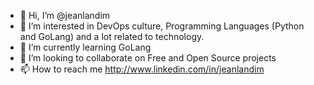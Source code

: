 - 👋 Hi, I’m @jeanlandim
- 👀 I’m interested in DevOps culture, Programming Languages (Python and GoLang) and a lot related to technology.
- 🌱 I’m currently learning GoLang
- 💞️ I’m looking to collaborate on Free and Open Source projects
- 📫 How to reach me http://www.linkedin.com/in/jeanlandim

<!---
jeanlandim/jeanlandim is a ✨ special ✨ repository because its `README.md` (this file) appears on your GitHub profile.
You can click the Preview link to take a look at your changes.
--->

